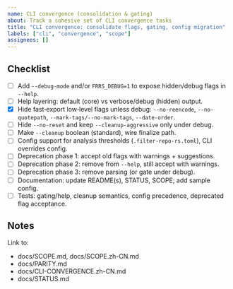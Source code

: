 ```yaml
---
name: CLI convergence (consolidation & gating)
about: Track a cohesive set of CLI convergence tasks
title: "CLI convergence: consolidate flags, gating, config migration"
labels: ["cli", "convergence", "scope"]
assignees: []
---
```


## Checklist

- [ ] Add `--debug-mode` and/or `FRRS_DEBUG=1` to expose hidden/debug flags in `--help`.
- [ ] Help layering: default (core) vs verbose/debug (hidden) output.
- [x] Hide fast‑export low‑level flags unless debug: `--no-reencode`, `--no-quotepath`, `--mark-tags/--no-mark-tags`, `--date-order`.
- [ ] Hide `--no-reset` and keep `--cleanup-aggressive` only under debug.
- [ ] Make `--cleanup` boolean (standard), wire finalize path.
- [ ] Config support for analysis thresholds (`.filter-repo-rs.toml`), CLI overrides config.
- [ ] Deprecation phase 1: accept old flags with warnings + suggestions.
- [ ] Deprecation phase 2: remove from `--help`, still accept with warnings.
- [ ] Deprecation phase 3: remove parsing (or gate under debug).
- [ ] Documentation: update README(s), STATUS, SCOPE; add sample config.
- [ ] Tests: gating/help, cleanup semantics, config precedence, deprecated flag acceptance.

## Notes

Link to:

- docs/SCOPE.md, docs/SCOPE.zh-CN.md
- docs/PARITY.md
- docs/CLI-CONVERGENCE.zh-CN.md
- docs/STATUS.md

